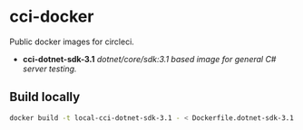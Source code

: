 # cci-docker
Public docker images for circleci.

* **cci-dotnet-sdk-3.1** _dotnet/core/sdk:3.1 based image for general C# server testing._

## Build locally
```sh
docker build -t local-cci-dotnet-sdk-3.1 - < Dockerfile.dotnet-sdk-3.1
```
